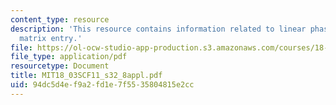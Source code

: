 ```yaml
---
content_type: resource
description: 'This resource contains information related to linear phase portraits:
  matrix entry.'
file: https://ol-ocw-studio-app-production.s3.amazonaws.com/courses/18-03sc-differential-equations-fall-2011/94dc5d4ef9a2fd1e7f5535804815e2cc_MIT18_03SCF11_s32_8appl.pdf
file_type: application/pdf
resourcetype: Document
title: MIT18_03SCF11_s32_8appl.pdf
uid: 94dc5d4e-f9a2-fd1e-7f55-35804815e2cc
---
```


